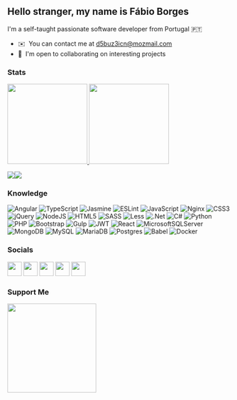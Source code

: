 Hello stranger, my name is Fábio Borges
------------------

I'm a self-taught passionate software developer from Portugal 🇵🇹

* ✉️  You can contact me at [d5buz3icn@mozmail.com](mailto:d5buz3icn@mozmail.com)
* 🤝  I'm open to collaborating on interesting projects

### Stats

<a href="https://github.com/fborges42">
  <img height="180em" src="https://github-readme-stats-eight-theta.vercel.app/api?username=fborges42&show_icons=true&theme=tokyonight&include_all_commits=true"/>
  <img height="180em" src="https://github-readme-stats-eight-theta.vercel.app/api/top-langs/?username=fborges42&layout=compact&langs_count=8&theme=tokyonight&count_private=false"/>
<div>

<a href="https://www.twitter.com/fbbrgs" target="_blank" rel="noreferrer"><img
src="https://img.shields.io/twitter/follow/fbbrgs?logo=twitter&style=for-the-badge&color=0891b2&labelColor=1c1917"
/></a><a href="https://www.github.com/fborges42" target="_blank" rel="noreferrer"><img
src="https://img.shields.io/github/followers/fborges42?logo=github&style=for-the-badge&color=0891b2&labelColor=1c1917" /></a>

### Knowledge
![Angular](https://img.shields.io/badge/angular-%23DD0031.svg?style=flat&logo=angular&logoColor=white) 
![TypeScript](https://img.shields.io/badge/typescript-%23007ACC.svg?style=flat&logo=typescript&logoColor=white) 
![Jasmine](https://img.shields.io/badge/jasmine-%238A4182.svg?style=flat&logo=jasmine&logoColor=white) 
![ESLint](https://img.shields.io/badge/ESLint-4B3263?style=flat&logo=eslint&logoColor=white) 
![JavaScript](https://img.shields.io/badge/javascript-%23323330.svg?style=flat&logo=javascript&logoColor=%23F7DF1E) 
![Nginx](https://img.shields.io/badge/nginx-%23009639.svg?style=flat&logo=nginx&logoColor=white) 
![CSS3](https://img.shields.io/badge/css3-%231572B6.svg?style=flat&logo=css3&logoColor=white) 
![jQuery](https://img.shields.io/badge/jquery-%230769AD.svg?style=flat&logo=jquery&logoColor=white) 
![NodeJS](https://img.shields.io/badge/node.js-6DA55F?style=flat&logo=node.js&logoColor=white) 
![HTML5](https://img.shields.io/badge/html5-%23E34F26.svg?style=flat&logo=html5&logoColor=white) 
![SASS](https://img.shields.io/badge/SASS-hotpink.svg?style=flat&logo=SASS&logoColor=white) 
![Less](https://img.shields.io/badge/less-2B4C80?style=flat&logo=less&logoColor=white) 
![.Net](https://img.shields.io/badge/.NET-5C2D91?style=flat&logo=.net&logoColor=white) 
![C#](https://img.shields.io/badge/c%23-%23239120.svg?style=flat&logo=c-sharp&logoColor=white) 
![Python](https://img.shields.io/badge/python-3670A0?style=flat&logo=python&logoColor=ffdd54) 
![PHP](https://img.shields.io/badge/php-%23777BB4.svg?style=flat&logo=php&logoColor=white) 
![Bootstrap](https://img.shields.io/badge/bootstrap-%23563D7C.svg?style=flat&logo=bootstrap&logoColor=white) 
![Gulp](https://img.shields.io/badge/GULP-%23CF4647.svg?style=flat&logo=gulp&logoColor=white) 
![JWT](https://img.shields.io/badge/JWT-black?style=flat&logo=JSON%20web%20tokens) 
![React](https://img.shields.io/badge/react-%2320232a.svg?style=flat&logo=react&logoColor=%2361DAFB) 
![MicrosoftSQLServer](https://img.shields.io/badge/Microsoft%20SQL%20Sever-CC2927?style=flat&logo=microsoft%20sql%20server&logoColor=white) 
![MongoDB](https://img.shields.io/badge/MongoDB-%234ea94b.svg?style=flat&logo=mongodb&logoColor=white) 
![MySQL](https://img.shields.io/badge/mysql-%2300f.svg?style=flat&logo=mysql&logoColor=white) 
![MariaDB](https://img.shields.io/badge/MariaDB-003545?style=flat&logo=mariadb&logoColor=white) 
![Postgres](https://img.shields.io/badge/postgres-%23316192.svg?style=flat&logo=postgresql&logoColor=white) 
![Babel](https://img.shields.io/badge/Babel-F9DC3e?style=flat&logo=babel&logoColor=black) 
![Docker](https://img.shields.io/badge/docker-%230db7ed.svg?style=flat&logo=docker&logoColor=white) 

### Socials
  
<p align="left"> 
    <a href="https://www.linkedin.com/in/fborges42" target="_blank" rel="noreferrer"><img src="https://raw.githubusercontent.com/danielcranney/readme-generator/main/public/icons/socials/linkedin.svg" width="32" height="32" /></a> 
    <a href="https://www.dev.to/fborges42" target="_blank" rel="noreferrer"><img src="https://raw.githubusercontent.com/danielcranney/readme-generator/main/public/icons/socials/devdotto.svg" width="32" height="32" /></a> 
    <a href="https://www.codepen.io/fborges42" target="_blank" rel="noreferrer"><img src="https://raw.githubusercontent.com/danielcranney/readme-generator/main/public/icons/socials/codepen.svg" width="32" height="32" /></a> 
    <a href="https://www.stackoverflow.com/users/6194159/fborges42" target="_blank" rel="noreferrer"><img src="https://raw.githubusercontent.com/danielcranney/readme-generator/main/public/icons/socials/stackoverflow.svg" width="32" height="32" /></a> 
    <a href="https://www.twitter.com/fbbrgs" target="_blank" rel="noreferrer"><img src="https://raw.githubusercontent.com/danielcranney/readme-generator/main/public/icons/socials/twitter.svg" width="32" height="32" /></a>
</p>



### Support Me

<a href="https://www.buymeacoffee.com/fborges42"><img src="https://cdn.buymeacoffee.com/buttons/v2/default-yellow.png" width="200" /></a>
